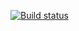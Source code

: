 [![Build status](https://ci.appveyor.com/api/projects/status/ia896d2t3lxg8txa?svg=true)](https://ci.appveyor.com/project/4Shire/carddeliverydate)
